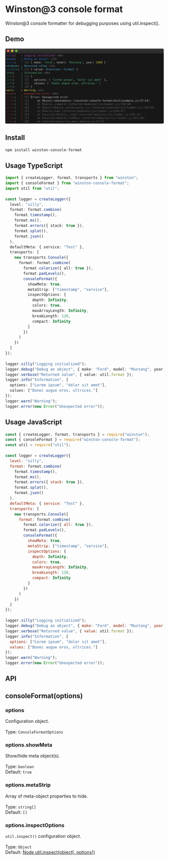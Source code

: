 # Winston@3 console format

Winston@3 console formatter for debugging purposes using util.inspect().

## Demo

![](demo.png)

## Install

```bash
npm install winston-console-format
```

## Usage TypeScript

```typescript
import { createLogger, format, transports } from "winston";
import { consoleFormat } from "winston-console-format";
import util from "util";

const logger = createLogger({
  level: "silly",
  format: format.combine(
    format.timestamp(),
    format.ms(),
    format.errors({ stack: true }),
    format.splat(),
    format.json()
  ),
  defaultMeta: { service: "Test" },
  transports: [
    new transports.Console({
      format: format.combine(
        format.colorize({ all: true }),
        format.padLevels(),
        consoleFormat({
          showMeta: true,
          metaStrip: ["timestamp", "service"],
          inspectOptions: {
            depth: Infinity,
            colors: true,
            maxArrayLength: Infinity,
            breakLength: 120,
            compact: Infinity
          }
        })
      )
    })
  ]
});

logger.silly("Logging initialized");
logger.debug("Debug an object", { make: "Ford", model: "Mustang", year: 1969 });
logger.verbose("Returned value", { value: util.format });
logger.info("Information", {
  options: ["Lorem ipsum", "dolor sit amet"],
  values: ["Donec augue eros, ultrices."]
});
logger.warn("Warning");
logger.error(new Error("Unexpected error"));
```

## Usage JavaScript

```js
const { createLogger, format, transports } = require("winston");
const { consoleFormat } = require("winston-console-format");
const util = require("util");

const logger = createLogger({
  level: "silly",
  format: format.combine(
    format.timestamp(),
    format.ms(),
    format.errors({ stack: true }),
    format.splat(),
    format.json()
  ),
  defaultMeta: { service: "Test" },
  transports: [
    new transports.Console({
      format: format.combine(
        format.colorize({ all: true }),
        format.padLevels(),
        consoleFormat({
          showMeta: true,
          metaStrip: ["timestamp", "service"],
          inspectOptions: {
            depth: Infinity,
            colors: true,
            maxArrayLength: Infinity,
            breakLength: 120,
            compact: Infinity
          }
        })
      )
    })
  ]
});

logger.silly("Logging initialized");
logger.debug("Debug an object", { make: "Ford", model: "Mustang", year: 1969 });
logger.verbose("Returned value", { value: util.format });
logger.info("Information", {
  options: ["Lorem ipsum", "dolor sit amet"],
  values: ["Donec augue eros, ultrices."]
});
logger.warn("Warning");
logger.error(new Error("Unexpected error"));
```

## API

## consoleFormat(options)

### options

Configuration object.<br><br>Type: `ConsoleFormatOptions`

### options.showMeta

Show/hide meta object(s).<br><br> Type: `boolean`<br> Default: `true`

### options.metaStrip

Array of meta-object properties to hide.<br><br> Type: `string[]`<br> Default: `[]`

### options.inspectOptions

`util.inspect()` configuration object.<br><br> Type: `Object`<br> Default: [Node util.inspect(object[, options])](https://nodejs.org/api/util.html#util_util_inspect_object_options)
